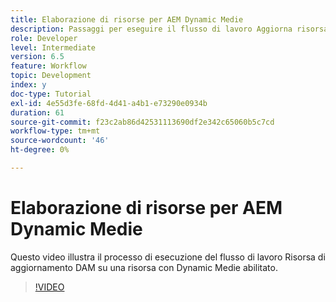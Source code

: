 ```yaml
---
title: Elaborazione di risorse per AEM Dynamic Medie
description: Passaggi per eseguire il flusso di lavoro Aggiorna risorsa DAM su una risorsa con Dynamic Medie abilitato.
role: Developer
level: Intermediate
version: 6.5
feature: Workflow
topic: Development
index: y
doc-type: Tutorial
exl-id: 4e55d3fe-68fd-4d41-a4b1-e73290e0934b
duration: 61
source-git-commit: f23c2ab86d42531113690df2e342c65060b5c7cd
workflow-type: tm+mt
source-wordcount: '46'
ht-degree: 0%

---
```


# Elaborazione di risorse per AEM Dynamic Medie

Questo video illustra il processo di esecuzione del flusso di lavoro Risorsa di aggiornamento DAM su una risorsa con Dynamic Medie abilitato.

>[!VIDEO](https://video.tv.adobe.com/v/335456?quality=12&learn=on)

